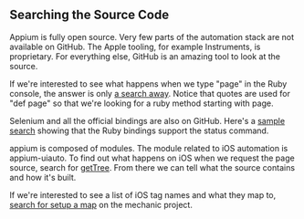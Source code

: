 ## Searching the Source Code

Appium is fully open source. Very few parts of the automation stack are not
available on GitHub. The Apple tooling, for example Instruments,
is proprietary. For everything else, GitHub is an amazing tool to look at the
source.

If we're interested to see what happens when we type "page" in the Ruby
console, the answer is only
[a search away](https://github.com/appium/ruby_lib/search?l=ruby&q=%22def+page%22&type=Code).
Notice that quotes are used for "def page" so that we're looking for a ruby method starting with page.

Selenium and all the official bindings are also on GitHub. Here's a
[sample search](https://github.com/SeleniumHQ/selenium/search?l=ruby&q=%22status%22&type=Code)
showing that the Ruby bindings support the status command.

appium is composed of modules. The module related to iOS automation is
appium-uiauto. To find out what happens on iOS when we request the page source, search for
[getTree](https://github.com/appium/appium-uiauto/search?q=getTree&ref=cmdform).
From there we can tell what the source contains and how it's built.

If we're interested to see a list of iOS tag names and what they map to,
[search for setup a map](https://github.com/jaykz52/mechanic/search?q=setup+a+map&type=Code)
on the mechanic project.